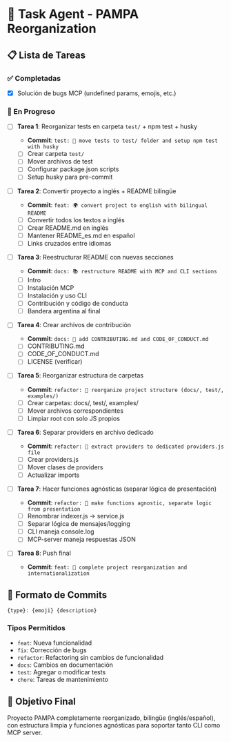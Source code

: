 # 🚀 Task Agent - PAMPA Reorganization

## 📋 Lista de Tareas

### ✅ Completadas

-   [x] Solución de bugs MCP (undefined params, emojis, etc.)

### 🔄 En Progreso

-   [ ] **Tarea 1**: Reorganizar tests en carpeta `test/` + npm test + husky

    -   **Commit**: `test: 🧪 move tests to test/ folder and setup npm test with husky`
    -   [ ] Crear carpeta `test/`
    -   [ ] Mover archivos de test
    -   [ ] Configurar package.json scripts
    -   [ ] Setup husky para pre-commit

-   [ ] **Tarea 2**: Convertir proyecto a inglés + README bilingüe

    -   **Commit**: `feat: 🌍 convert project to english with bilingual README`
    -   [ ] Convertir todos los textos a inglés
    -   [ ] Crear README.md en inglés
    -   [ ] Mantener README_es.md en español
    -   [ ] Links cruzados entre idiomas

-   [ ] **Tarea 3**: Reestructurar README con nuevas secciones

    -   **Commit**: `docs: 📚 restructure README with MCP and CLI sections`
    -   [ ] Intro
    -   [ ] Instalación MCP
    -   [ ] Instalación y uso CLI
    -   [ ] Contribución y código de conducta
    -   [ ] Bandera argentina al final

-   [ ] **Tarea 4**: Crear archivos de contribución

    -   **Commit**: `docs: 📝 add CONTRIBUTING.md and CODE_OF_CONDUCT.md`
    -   [ ] CONTRIBUTING.md
    -   [ ] CODE_OF_CONDUCT.md
    -   [ ] LICENSE (verificar)

-   [ ] **Tarea 5**: Reorganizar estructura de carpetas

    -   **Commit**: `refactor: 📁 reorganize project structure (docs/, test/, examples/)`
    -   [ ] Crear carpetas: docs/, test/, examples/
    -   [ ] Mover archivos correspondientes
    -   [ ] Limpiar root con solo JS propios

-   [ ] **Tarea 6**: Separar providers en archivo dedicado

    -   **Commit**: `refactor: 🔧 extract providers to dedicated providers.js file`
    -   [ ] Crear providers.js
    -   [ ] Mover clases de providers
    -   [ ] Actualizar imports

-   [ ] **Tarea 7**: Hacer funciones agnósticas (separar lógica de presentación)

    -   **Commit**: `refactor: 🎯 make functions agnostic, separate logic from presentation`
    -   [ ] Renombrar indexer.js → service.js
    -   [ ] Separar lógica de mensajes/logging
    -   [ ] CLI maneja console.log
    -   [ ] MCP-server maneja respuestas JSON

-   [ ] **Tarea 8**: Push final
    -   **Commit**: `feat: 🎉 complete project reorganization and internationalization`

## 📝 Formato de Commits

`{type}: {emoji} {description}`

### Tipos Permitidos

-   `feat`: Nueva funcionalidad
-   `fix`: Corrección de bugs
-   `refactor`: Refactoring sin cambios de funcionalidad
-   `docs`: Cambios en documentación
-   `test`: Agregar o modificar tests
-   `chore`: Tareas de mantenimiento

## 🎯 Objetivo Final

Proyecto PAMPA completamente reorganizado, bilingüe (inglés/español), con estructura limpia y funciones agnósticas para soportar tanto CLI como MCP server.

